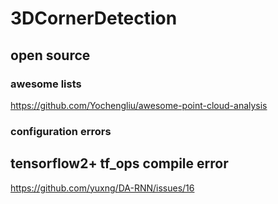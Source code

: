 # 3DCornerDetection

## open source
### awesome lists
https://github.com/Yochengliu/awesome-point-cloud-analysis

### configuration errors
## tensorflow2+ tf_ops compile error
https://github.com/yuxng/DA-RNN/issues/16
